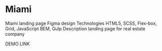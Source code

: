 # Miami
Miami landing page
Figma design
Technologies
HTML5, SCSS, Flex-box, Grid, JavaScript
BEM, Gulp
Description
landing page for real estate company

DEMO LINK
